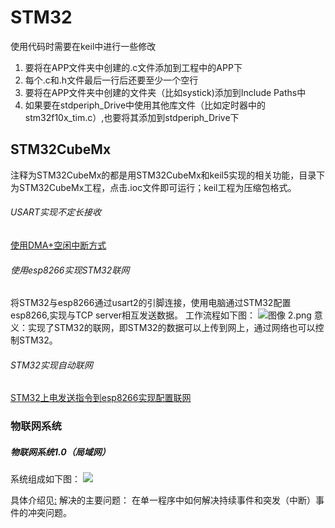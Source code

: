 # STM32
使用代码时需要在keil中进行一些修改
1. 要将在APP文件夹中创建的.c文件添加到工程中的APP下
2. 每个.c和.h文件最后一行后还要至少一个空行
3. 要将在APP文件夹中创建的文件夹（比如systick)添加到Include Paths中
4. 如果要在stdperiph_Drive中使用其他库文件（比如定时器中的stm32f10x_tim.c）,也要将其添加到stdperiph_Drive下







##  STM32CubeMx

注释为STM32CubeMx的都是用STM32CubeMx和keil5实现的相关功能，目录下为STM32CubeMx工程，点击.ioc文件即可运行；keil工程为压缩包格式。



###### USART实现不定长接收

[使用DMA+空闲中断方式](https://github.com/Spacewe/STM32/tree/master/USART%E4%B8%8D%E5%AE%9A%E9%95%BF%E6%8E%A5%E6%94%B6%EF%BC%88DMA%2B%E7%A9%BA%E9%97%B2%E4%B8%AD%E6%96%AD%EF%BC%89)


###### 使用esp8266实现STM32联网

将STM32与esp8266通过usart2的引脚连接，使用电脑通过STM32配置esp8266,实现与TCP server相互发送数据。
工作流程如下图：
![图像 2.png](http://upload-images.jianshu.io/upload_images/1760243-0d7bc465dd5a2ab9.png?imageMogr2/auto-orient/strip%7CimageView2/2/w/1240)
意义：实现了STM32的联网，即STM32的数据可以上传到网上，通过网络也可以控制STM32。

###### STM32实现自动联网
[STM32上电发送指令到esp8266实现配置联网](https://github.com/Spacewe/STM32/tree/master/%E9%80%9A%E8%BF%87STM32%E9%85%8D%E7%BD%AEesp8266%EF%BC%88STM32%E8%87%AA%E5%8A%A8%E5%AE%8C%E6%88%90%EF%BC%89)


### 物联网系统
##### 物联网系统1.0（局域网）
系统组成如下图：
![](http://img.blog.csdn.net/20171021214122882?watermark/2/text/aHR0cDovL2Jsb2cuY3Nkbi5uZXQvc3VwZXJjZQ==/font/5a6L5L2T/fontsize/400/fill/I0JBQkFCMA==/dissolve/70/gravity/SouthEast)

具体介绍见[:](http://blog.csdn.net/superce/article/details/78306724)
解决的主要问题：
  在单一程序中如何解决持续事件和突发（中断）事件的冲突问题。
